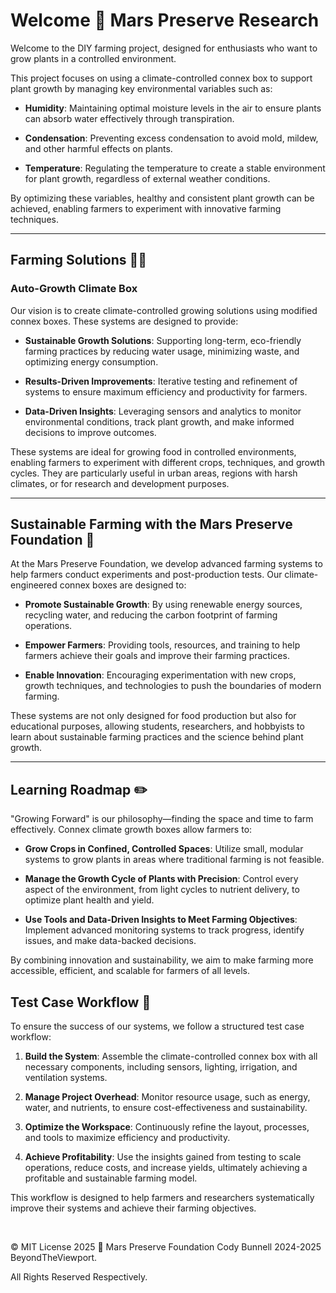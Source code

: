 # Welcome 🍊 Mars Preserve Research

Welcome to the DIY farming project, designed for enthusiasts who want to grow plants in a controlled environment.

This project focuses on using a climate-controlled connex box to support plant growth by managing key environmental variables such as:

- **Humidity**: Maintaining optimal moisture levels in the air to ensure plants can absorb water effectively through transpiration.

- **Condensation**: Preventing excess condensation to avoid mold, mildew, and other harmful effects on plants.

- **Temperature**: Regulating the temperature to create a stable environment for plant growth, regardless of external weather conditions.

By optimizing these variables, healthy and consistent plant growth can be achieved, enabling farmers to experiment with innovative farming techniques.

---

## Farming Solutions 🧑‍🌾

### Auto-Growth Climate Box 

Our vision is to create climate-controlled growing solutions using modified connex boxes. These systems are designed to provide:

- **Sustainable Growth Solutions**: Supporting long-term, eco-friendly farming practices by reducing water usage, minimizing waste, and optimizing energy consumption.

- **Results-Driven Improvements**: Iterative testing and refinement of systems to ensure maximum efficiency and productivity for farmers.

- **Data-Driven Insights**: Leveraging sensors and analytics to monitor environmental conditions, track plant growth, and make informed decisions to improve outcomes.

These systems are ideal for growing food in controlled environments, enabling farmers to experiment with different crops, techniques, and growth cycles. They are particularly useful in urban areas, regions with harsh climates, or for research and development purposes.

---

## Sustainable Farming with the Mars Preserve Foundation 🚜

At the Mars Preserve Foundation, we develop advanced farming systems to help farmers conduct experiments and post-production tests. Our climate-engineered connex boxes are designed to:

- **Promote Sustainable Growth**: By using renewable energy sources, recycling water, and reducing the carbon footprint of farming operations.

- **Empower Farmers**: Providing tools, resources, and training to help farmers achieve their goals and improve their farming practices.

- **Enable Innovation**: Encouraging experimentation with new crops, growth techniques, and technologies to push the boundaries of modern farming.

These systems are not only designed for food production but also for educational purposes, allowing students, researchers, and hobbyists to learn about sustainable farming practices and the science behind plant growth.

---

## Learning Roadmap ✏️

"Growing Forward" is our philosophy—finding the space and time to farm effectively. Connex climate growth boxes allow farmers to:

- **Grow Crops in Confined, Controlled Spaces**: Utilize small, modular systems to grow plants in areas where traditional farming is not feasible.

- **Manage the Growth Cycle of Plants with Precision**: Control every aspect of the environment, from light cycles to nutrient delivery, to optimize plant health and yield.

- **Use Tools and Data-Driven Insights to Meet Farming Objectives**: Implement advanced monitoring systems to track progress, identify issues, and make data-backed decisions.

By combining innovation and sustainability, we aim to make farming more accessible, efficient, and scalable for farmers of all levels.

## Test Case Workflow 🧲

To ensure the success of our systems, we follow a structured test case workflow:

1. **Build the System**: Assemble the climate-controlled connex box with all necessary components, including sensors, lighting, irrigation, and ventilation systems.

2. **Manage Project Overhead**: Monitor resource usage, such as energy, water, and nutrients, to ensure cost-effectiveness and sustainability.

3. **Optimize the Workspace**: Continuously refine the layout, processes, and tools to maximize efficiency and productivity.

4. **Achieve Profitability**: Use the insights gained from testing to scale operations, reduce costs, and increase yields, ultimately achieving a profitable and sustainable farming model.

This workflow is designed to help farmers and researchers systematically improve their systems and achieve their farming objectives.

<br>

© MIT License 2025 🍊 Mars Preserve Foundation Cody Bunnell 2024-2025
BeyondTheViewport. 

All Rights Reserved Respectively.
